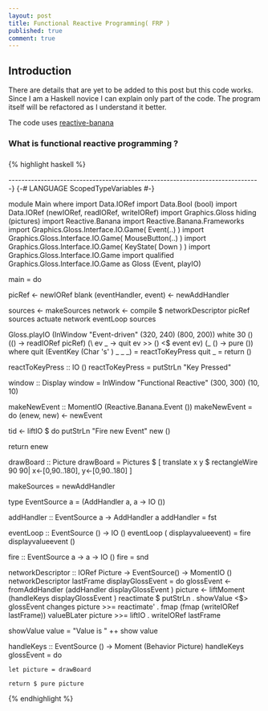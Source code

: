 ```yaml
---
layout: post
title: Functional Reactive Programming( FRP )
published: true
comment: true
---
```


## Introduction

There are details that are yet to be added to this post but this code works. Since I am a Haskell novice
I can explain only part of the code. The program itself will be refactored as I understand it better.

The code uses [reactive-banana](https://hackage.haskell.org/package/reactive-banana)

### What is functional reactive programming ?


###

{% highlight haskell %}

------------------------------------------------------------------------------}
{-# LANGUAGE ScopedTypeVariables #-}

module Main where
import Data.IORef
import Data.Bool (bool)
import Data.IORef (newIORef, readIORef, writeIORef)
import Graphics.Gloss hiding (pictures)
import Reactive.Banana
import Reactive.Banana.Frameworks
import Graphics.Gloss.Interface.IO.Game( Event(..) )
import Graphics.Gloss.Interface.IO.Game( MouseButton(..) )
import Graphics.Gloss.Interface.IO.Game( KeyState( Down ) )
import Graphics.Gloss.Interface.IO.Game
import qualified Graphics.Gloss.Interface.IO.Game as Gloss (Event, playIO)



main = do

   picRef ← newIORef blank
   (eventHandler, event) ← newAddHandler

   sources <- makeSources
   network <- compile $ networkDescriptor picRef sources
   actuate network
   eventLoop sources

   Gloss.playIO
    (InWindow "Event-driven" (320, 240) (800, 200))
    white
    30
    ()
    (\() -> readIORef picRef)
    (\ ev   _ → quit ev >> () <$ event ev)
    (\_ () -> pure ())
  where
    quit (EventKey (Char 's' )
                          _ _ _) = reactToKeyPress
    quit  _ = return ()

reactToKeyPress :: IO ()
reactToKeyPress = putStrLn "Key Pressed"

window :: Display
window = InWindow "Functional Reactive" (300, 300) (10, 10)
  

makeNewEvent :: MomentIO (Reactive.Banana.Event ())
makeNewEvent = do
  (enew, new) <- newEvent
  
  tid <- liftIO  $ do
    putStrLn "Fire new Event" 
    new ()

  return enew 

drawBoard :: Picture
drawBoard =
   Pictures $ [ translate x y $ rectangleWire 90 90| x<-[0,90..180], y<-[0,90..180] ] 


makeSources =  newAddHandler


type EventSource a = (AddHandler a, a -> IO ())



addHandler :: EventSource a -> AddHandler a
addHandler = fst

eventLoop :: EventSource ()  -> IO ()
eventLoop ( displayvalueevent)  =
  fire displayvalueevent ()

fire :: EventSource a -> a -> IO ()
fire = snd



networkDescriptor :: IORef Picture -> EventSource() -> MomentIO ()
networkDescriptor lastFrame  displayGlossEvent = do
  glossEvent <- fromAddHandler (addHandler displayGlossEvent )
  picture <- liftMoment (handleKeys displayGlossEvent )
  reactimate $ putStrLn . showValue <$> glossEvent
  changes picture >>= reactimate' . fmap (fmap (writeIORef lastFrame))
  valueBLater picture >>= liftIO . writeIORef lastFrame


showValue value = "Value is " ++ show value

handleKeys :: EventSource ()  -> Moment (Behavior Picture)
handleKeys glossEvent = do


    let picture = drawBoard

    return $ pure picture




{% endhighlight %}

